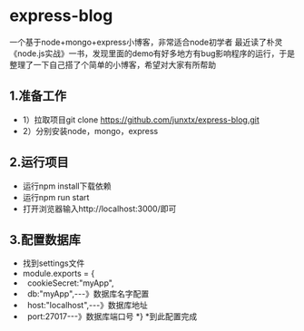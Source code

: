 # express-blog
一个基于node+mongo+express小博客，非常适合node初学者
最近读了朴灵《node.js实战》一书，发现里面的demo有好多地方有bug影响程序的运行，于是整理了一下自己搭了个简单的小博客，希望对大家有所帮助
## 1.准备工作
* 1）拉取项目git clone https://github.com/junxtx/express-blog.git
* 2）分别安装node，mongo，express

## 2.运行项目
* 运行npm install下载依赖
* 运行npm run start
* 打开浏览器输入http://localhost:3000/即可
 ## 3.配置数据库
* 找到settings文件
* module.exports = {
*    cookieSecret:"myApp",
*    db:"myApp",---》数据库名字配置
*    host:"localhost",---》数据库地址
*    port:27017---》数据库端口号
*}
*到此配置完成
 
 
